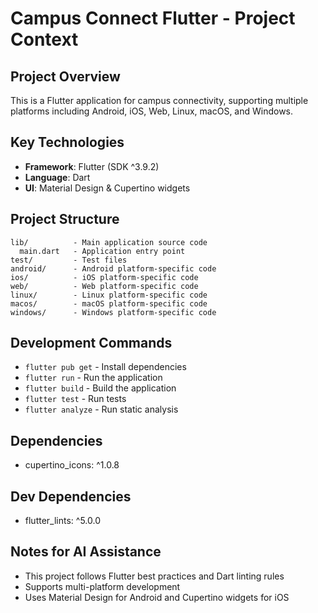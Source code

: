 # Campus Connect Flutter - Project Context

## Project Overview
This is a Flutter application for campus connectivity, supporting multiple platforms including Android, iOS, Web, Linux, macOS, and Windows.

## Key Technologies
- **Framework**: Flutter (SDK ^3.9.2)
- **Language**: Dart
- **UI**: Material Design & Cupertino widgets

## Project Structure
```
lib/          - Main application source code
  main.dart   - Application entry point
test/         - Test files
android/      - Android platform-specific code
ios/          - iOS platform-specific code
web/          - Web platform-specific code
linux/        - Linux platform-specific code
macos/        - macOS platform-specific code
windows/      - Windows platform-specific code
```

## Development Commands
- `flutter pub get` - Install dependencies
- `flutter run` - Run the application
- `flutter build` - Build the application
- `flutter test` - Run tests
- `flutter analyze` - Run static analysis

## Dependencies
- cupertino_icons: ^1.0.8

## Dev Dependencies
- flutter_lints: ^5.0.0

## Notes for AI Assistance
- This project follows Flutter best practices and Dart linting rules
- Supports multi-platform development
- Uses Material Design for Android and Cupertino widgets for iOS
